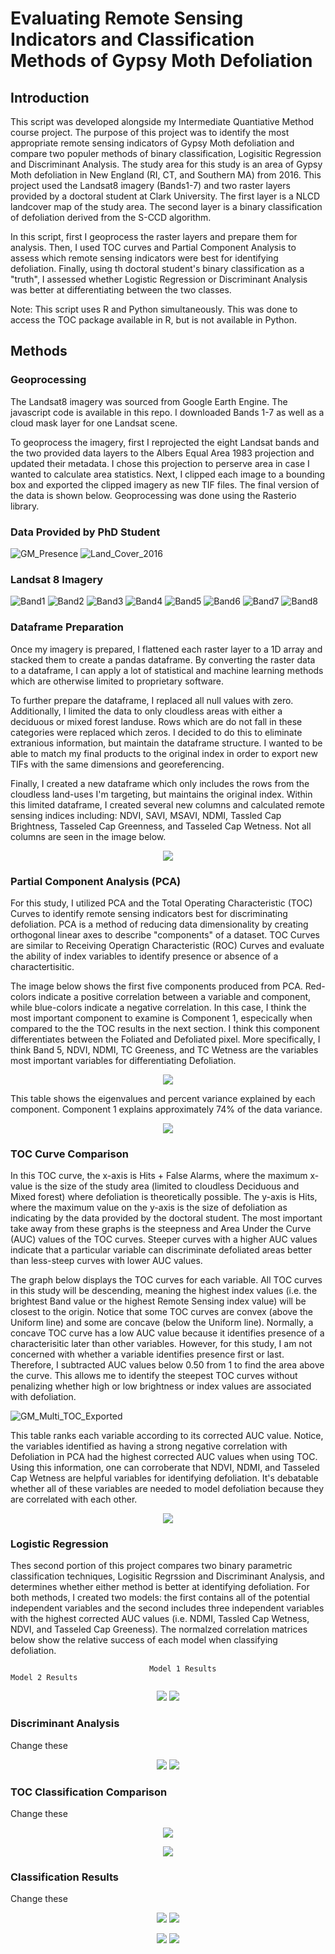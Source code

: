 # Evaluating Remote Sensing Indicators and Classification Methods of Gypsy Moth Defoliation
## Introduction

This script was developed alongside my Intermediate Quantiative Method course project.
The purpose of this project was to identify the most appropriate remote sensing indicators of Gypsy Moth defoliation and
compare two populer methods of binary classification, Logisitic Regression and Discriminant Analysis. The study area
for this study is an area of Gypsy Moth defoliation in New England (RI, CT, and Southern MA) from 2016. 
This project used the Landsat8 imagery (Bands1-7) and two raster layers provided by a doctoral student at Clark University. The first layer is a NLCD
landcover map of the study area. The second layer is a binary classification of defoliation derived from the S-CCD algorithm.

In this script, first I geoprocess the raster layers and prepare them for analysis. Then, I used TOC curves and Partial
Component Analysis to assess which remote sensing indicators were best for identifying defoliation. Finally, using th doctoral student's
binary classification as a "truth", I assessed whether Logistic Regression or Discriminant Analysis was better at
differentiating between the two classes.

Note: This script uses R and Python simultaneously. This was done to access the TOC package available in R, but is not
available in Python.

## Methods
### Geoprocessing

The Landsat8 imagery was sourced from Google Earth Engine. The javascript code is available in this repo. I downloaded Bands 1-7 as well as a cloud mask layer for one Landsat scene.

To geoprocess the imagery, first I reprojected the eight Landsat bands and the two provided data layers to the Albers Equal Area 1983 projection and updated their metadata. I chose this projection to perserve area in case I wanted to calculate area statistics. Next, I clipped each image to a bounding box and exported the clipped imagery as new TIF files. The final version of the data is shown below. Geoprocessing was done using the Rasterio library.

### Data Provided by PhD Student

![GM_Presence](https://user-images.githubusercontent.com/54719919/88695207-8ec05b00-d0cf-11ea-9677-c02417a57d3c.png)
![Land_Cover_2016](https://user-images.githubusercontent.com/54719919/88695208-8ec05b00-d0cf-11ea-8082-d962d5462edb.png)

### Landsat 8 Imagery

![Band1](https://user-images.githubusercontent.com/54719919/88695193-8d8f2e00-d0cf-11ea-8da8-7b1d400c459b.png)
![Band2](https://user-images.githubusercontent.com/54719919/88695194-8d8f2e00-d0cf-11ea-9aaa-d62ddd7ae751.png)
![Band3](https://user-images.githubusercontent.com/54719919/88695195-8e27c480-d0cf-11ea-94b3-182b0e430ac4.png)
![Band4](https://user-images.githubusercontent.com/54719919/88695198-8e27c480-d0cf-11ea-94d1-407aa6f9cd6e.png)
![Band5](https://user-images.githubusercontent.com/54719919/88695201-8e27c480-d0cf-11ea-8c79-bd3b8bd21ac1.png)
![Band6](https://user-images.githubusercontent.com/54719919/88695203-8ec05b00-d0cf-11ea-8411-997c1f0338cd.png)
![Band7](https://user-images.githubusercontent.com/54719919/88695204-8ec05b00-d0cf-11ea-8ca2-b720f22d5cf4.png)
![Band8](https://user-images.githubusercontent.com/54719919/88695322-b9121880-d0cf-11ea-8bee-4daf7258e4cc.png)


### Dataframe Preparation

Once my imagery is prepared, I flattened each raster layer to a 1D array and stacked them to create a pandas dataframe. By converting the raster data to a dataframe, I can apply a lot of statistical and machine learning methods which are otherwise limited to proprietary software. 

To further prepare the dataframe, I replaced all null values with zero. Additionally, I limited the data to only cloudless areas with either a deciduous or mixed forest landuse. Rows which are do not fall in these categories were replaced which zeros. I decided to do this to eliminate extranious information, but maintain the dataframe structure. I wanted to be able to match my final products to the original index in order to export new TIFs with the same dimensions and georeferencing.

Finally, I created a new dataframe which only includes the rows from the cloudless land-uses I'm targeting, but maintains the original index. Within this limited dataframe, I created several new columns and calculated remote sensing indices including: NDVI, SAVI, MSAVI, NDMI, Tassled Cap Brightness, Tasseled Cap Greenness, and Tasseled Cap Wetness. Not all columns are seen in the image below.

<p align="center">
  <img src="https://user-images.githubusercontent.com/54719919/88701222-b87d8000-d0d7-11ea-91c2-7414fea796cf.png">
</p>


### Partial Component Analysis (PCA)

For this study, I utilized PCA and the Total Operating Characteristic (TOC) Curves to identify remote sensing indicators best for discriminating defoliation. PCA is a method of reducing data dimensionality by creating orthogonal linear axes to describe "components" of a dataset. TOC Curves are similar to Receiving Operatign Characteristic (ROC) Curves and evaluate the ability of index variables to identify presence or absence of a charactertisitic. 

The image below shows the first five components produced from PCA. Red-colors indicate a positive correlation between a variable and component, while blue-colors indicate a negative correlation. In this case, I think the most important component to examine is Component 1, especically when compared to the the TOC results in the next section. I think this component differentiates between the Foliated and Defoliated pixel. More specifically, I think Band 5, NDVI, NDMI, TC Greeness, and TC Wetness are the variables most important variables for differentiating Defoliation. 

<p align="center">
  <img src="https://user-images.githubusercontent.com/54719919/88841294-c00e5900-d1ab-11ea-9563-00ea97a2be04.jpeg">
</p>

This table shows the eigenvalues and percent variance explained by each component. Component 1 explains approximately 74% of the data variance.

<p align="center">
  <img src="https://user-images.githubusercontent.com/54719919/88841146-82113500-d1ab-11ea-9cfb-a37f4a770281.png">
</p>

### TOC Curve Comparison

In this TOC curve, the x-axis is Hits + False Alarms, where the maximum x-value is the size of the study area (limited to cloudless Deciduous and Mixed forest) where defoliation is theoretically possible. The y-axis is Hits, where the maximum value on the y-axis is the size of defoliation as indicating by the data provided by the doctoral student. The most important take away from these graphs is the steepness and Area Under the Curve (AUC) values of the TOC curves. Steeper curves with a higher AUC values indicate that a particular variable can discriminate defoliated areas better than less-steep curves with lower AUC values. 

The graph below displays the TOC curves for each variable. All TOC curves in this study will be descending, meaning the highest index values (i.e. the brightest Band value or the highest Remote Sensing index value) will be closest to the origin. Notice that some TOC curves are convex (above the Uniform line) and some are concave (below the Uniform line). Normally, a concave TOC curve has a low AUC value because it identifies presence of a characterisitic later than other variables. However, for this study, I am not concerned with whether a variable identifies presence first or last. Therefore, I subtracted AUC values below 0.50 from 1 to find the area above the curve. This allows me to identify the steepest TOC curves without penalizing whether high or low brightness or index values are associated with defoliation.

![GM_Multi_TOC_Exported](https://user-images.githubusercontent.com/54719919/88701195-b3203580-d0d7-11ea-8139-420cbb8989a5.png)

This table ranks each variable according to its corrected AUC value. Notice, the variables identified as having a strong negative correlation with Defoliation in PCA had the highest corrected AUC values when using TOC. Using this information, one can corroberate that NDVI, NDMI, and Tasseled Cap Wetness are helpful variables for identifying defoliation. It's debatable whether all of these variables are needed to model defoliation because they are correlated with each other. 

<p align="center">
  <img src="https://user-images.githubusercontent.com/54719919/88841144-81789e80-d1ab-11ea-860a-82ed29902193.png">
</p>

### Logistic Regression
Thes second portion of this project compares two binary parametric classification techniques, Logisitic Regrssion and Discriminant Analysis, and determines whether either method is better at identifying defoliation. For both methods, I created two models: the first contains all of the potential independent variables and the second includes three independent variables with the highest corrected AUC values (i.e. NDMI, Tassled Cap Wetness, NDVI, and Tasseled Cap Greeness). The normalzed correlation matrices below show the relative success of each model when classifying defoliation.

                                   Model 1 Results                                            Model 2 Results
<p align="center">
  <img src="https://user-images.githubusercontent.com/54719919/89327893-972e0e00-d65a-11ea-92e4-68f547a1f4d7.png">
  <img src="https://user-images.githubusercontent.com/54719919/89327894-972e0e00-d65a-11ea-9df4-04cf067ad196.png">
</p>

### Discriminant Analysis
Change these
<p align="center">
  <img src="https://user-images.githubusercontent.com/54719919/89327891-96957780-d65a-11ea-86df-8a0a77a13f0a.png">
  <img src="https://user-images.githubusercontent.com/54719919/89327892-972e0e00-d65a-11ea-9c30-b5e3adc8f138.png">
</p>

### TOC Classification Comparison
Change these
<p align="center">
  <img src="https://user-images.githubusercontent.com/54719919/89327920-a1500c80-d65a-11ea-9e23-2ac71da8848e.jpg">
  </p>
  
<p align="center">
  <img src="https://user-images.githubusercontent.com/54719919/89327889-96957780-d65a-11ea-936d-a9651102312c.png">
  </p>

### Classification Results
Change these
<p align="center">
  <img src="https://user-images.githubusercontent.com/54719919/89327900-97c6a480-d65a-11ea-8358-314c9aedc6da.png">
  <img src="https://user-images.githubusercontent.com/54719919/89327888-95fce100-d65a-11ea-9a30-78003c9198f9.png">
</p>

<p align="center">
  <img src="https://user-images.githubusercontent.com/54719919/89327895-972e0e00-d65a-11ea-82a9-28af636a843c.png">
  <img src="https://user-images.githubusercontent.com/54719919/89327898-97c6a480-d65a-11ea-8fda-6cccfe15fc7d.png">
</p>
